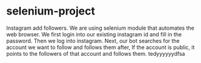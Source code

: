 
# selenium-project
Instagram add followers.
We are using selenium module that automates the web browser. We first login into our existing instagram id and fill in the password. Then we log into instagram. 
Next, our bot searches for the account we want to follow and follows them after, If the account is public, it points to the followers of that account and follows them.
tedyyyyyydfsa
